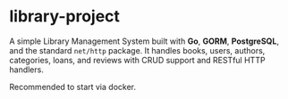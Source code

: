 # library-project

A simple Library Management System built with **Go**, **GORM**, **PostgreSQL**, and the standard `net/http` package. It handles books, users, authors, categories, loans, and reviews with CRUD support and RESTful HTTP handlers.

Recommended to start via docker.
